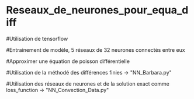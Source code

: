 # Reseaux_de_neurones_pour_equa_diff

#Utilisation de tensorflow 

#Entrainement de modèle, 5 réseaux de 32 neurones connectés entre eux

#Approximer une équation de poisson différentielle

#Utilisation de la méthodé des différences finies -> "NN_Barbara.py" 

#Utilisation des réseaux de neurones et de la solution exact comme loss_function -> "NN_Convection_Data.py" 
